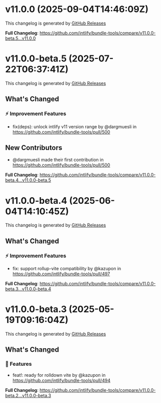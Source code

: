 # v11.0.0 (2025-09-04T14:46:09Z)

This changelog is generated by [GitHub Releases](https://github.com/intlify/bundle-tools/releases/tag/v11.0.0)

<!-- Release notes generated using configuration in .github/release.yml at v11.0.0 -->



**Full Changelog**: https://github.com/intlify/bundle-tools/compare/v11.0.0-beta.5...v11.0.0


# v11.0.0-beta.5 (2025-07-22T06:37:41Z)

This changelog is generated by [GitHub Releases](https://github.com/intlify/bundle-tools/releases/tag/v11.0.0-beta.5)

<!-- Release notes generated using configuration in .github/release.yml at v11.0.0-beta.5 -->

## What's Changed

### ⚡ Improvement Features

- fix(deps): unlock intlify v11 version range by @dargmuesli in https://github.com/intlify/bundle-tools/pull/500

## New Contributors

- @dargmuesli made their first contribution in https://github.com/intlify/bundle-tools/pull/500

**Full Changelog**: https://github.com/intlify/bundle-tools/compare/v11.0.0-beta.4...v11.0.0-beta.5

# v11.0.0-beta.4 (2025-06-04T14:10:45Z)

This changelog is generated by [GitHub Releases](https://github.com/intlify/bundle-tools/releases/tag/v11.0.0-beta.4)

<!-- Release notes generated using configuration in .github/release.yml at v11.0.0-beta.4 -->

## What's Changed

### ⚡ Improvement Features

- fix: support rollup-vite compatibility by @kazupon in https://github.com/intlify/bundle-tools/pull/497

**Full Changelog**: https://github.com/intlify/bundle-tools/compare/v11.0.0-beta.3...v11.0.0-beta.4

# v11.0.0-beta.3 (2025-05-19T09:16:04Z)

This changelog is generated by [GitHub Releases](https://github.com/intlify/bundle-tools/releases/tag/v11.0.0-beta.3)

## What's Changed

### 🌟 Features

- feat!: ready for rolldown vite by @kazupon in https://github.com/intlify/bundle-tools/pull/494

<!-- Release notes generated using configuration in .github/release.yml at v11.0.0-beta.3 -->

**Full Changelog**: https://github.com/intlify/bundle-tools/compare/v11.0.0-beta.2...v11.0.0-beta.3
